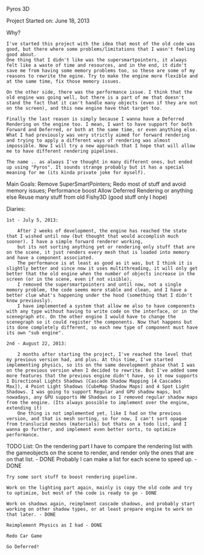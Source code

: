 Pyros 3D

Project Started on: June 18, 2013

Why?

	I've started this project with the idea that most of the old code was good, but there where some problems/limitations that I wasn't feeling good about.
	One thing that I didn't like was the supersmartpointers, it always felt like a waste of time and resources, and in the end, it didn't save me from having some memory problems too, so these are some of my reasons to rewrite the egine. Try to make the engine more flexible and at the same time, fix those memory issues.

	On the other side, there was the performance issue. I think that the old engine was going well, but there is a part of me that doesn't stand the fact that it can't	handle many objects (even if they are not on the screen), and this new engine have that target too.

	Finally the last reason is simply because I wanna have a Deferred Rendering on the engine too. I mean, I want to have support for both Forward and Deferred, or both at the same time, or even anything else.
	What I had previously was very strictly aimed for forward rendering and trying to apply a different ways of rendering was almost impossible. Now I will try a new approach that I hope that will allow me to have different rendering pipelines.

	The name .. as always I've thought in many different ones, but ended up using "Pyros". It sounds strange probably but it has a special meaning for me (its kinda private joke for myself).

Main Goals:
	Remove SuperSmartPointers;
 	Redo most of stuff and avoid memory issues;
 	Performance boost
 	Allow Deferred Rendering or anything else
	Reuse many stuff from old Fishy3D (good stuff only I hope)

Diaries:

	1st - July 5, 2013:

		After 2 weeks of development, the engine has reached the state that I wished until now (but thought that would accomplish much sooner). I have a simple forward renderer working,
		but its not sorting anything yet or rendering only stuff that are on the scene, it just renders every mesh that is loaded into memory and have a component associated.
		The performance is at least as good as it was, but I think it is slightly better and since now it uses multithreading, it will only get better that the old engine when the number of objects increase in the screen (or in the scene, even if not visible).
		I removed the supersmartpointers and until now, not a single memory problem, the code seems more stable and clean, and I have a better clue what's happening under the hood (something that I didn't know previously).
		I have implemented a system that allow me also to have components with any type without having to write code on the interface, or in the scenegraph etc. On the other engine I would have to change the scenegraph so it could register the components. Now that happens but its done completely different, so each new type of component must have its own "sub engine".

	2nd - August 22, 2013:

		2 months after starting the project, I've reached the level that my previous version had, and plus. At this time, I've started implementing physics, so its on the same development phase that I was on the previous version when I decided to rewrite. But I've added some more features that the previous engine didn't have, so it now supports 1 Directional Lights Shadows (Cascade Shadow Mapping [4 Cascades Max]), 4 Point Light Shadows (CubeMap Shadow Maps) and 4 Spot Light Shadows. I was going to support Regular and GPU shadow maps, but nowadays, any GPU supports HW Shadows so I removed regular shadow maps from the engine. (Its always possible to implement over the engine, extending it)
		One thing is not implemented yet, like I had on the previous version, and that is mesh sorting, so for now, I can't sort opaque from translucid meshes (materials) but thats on a todo list, and I wanna go further, and implement even better sorts, to optimize performance.
		

TODO List:
	On the rendering part I have to compare the rendering list with the gameobjects on the scene to render, and render only the ones that are on that list. - DONE
	Probably I can make a list for each scene to speed up. - DONE

	Try some sort stuff to boost rendering pipeline.

	Work on the lighting part again, mainly is copy the old code and try to optimize, but most of the code is ready to go - DONE

	Work on shadows again, reimplment cascade shadows, and probably start working on other shadow types, or at least prepare engine to work on that later. - DONE

	Reimplement Physics as I had - DONE

	Redo Car Game

	Go Deferred!
